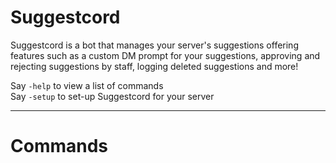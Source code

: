 # Suggestcord

Suggestcord is a bot that manages your server's suggestions offering features such as a custom DM prompt for your suggestions, approving and rejecting suggestions by staff, logging deleted suggestions and more!

Say ``-help`` to view a list of commands\
Say ``-setup`` to set-up Suggestcord for your server

* * *
# Commands
